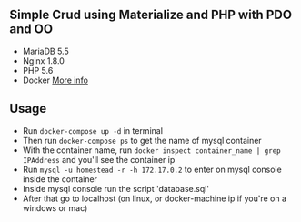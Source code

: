 ## Simple Crud using Materialize and PHP with PDO and OO
* MariaDB 5.5
* Nginx 1.8.0
* PHP 5.6
* Docker
[More info](https://github.com/dydx/alpine-nginx-php-mariadb)

## Usage
* Run `docker-compose up -d` in terminal 
* Then run ` docker-compose ps ` to get the name of mysql container
* With the container name, run `docker inspect container_name | grep IPAddress` and you'll see the container ip
* Run `mysql -u homestead -r -h 172.17.0.2` to enter on mysql console inside the container
* Inside mysql console run the script 'database.sql' 
* After that go to localhost (on linux, or docker-machine ip if you're on a windows or mac)



